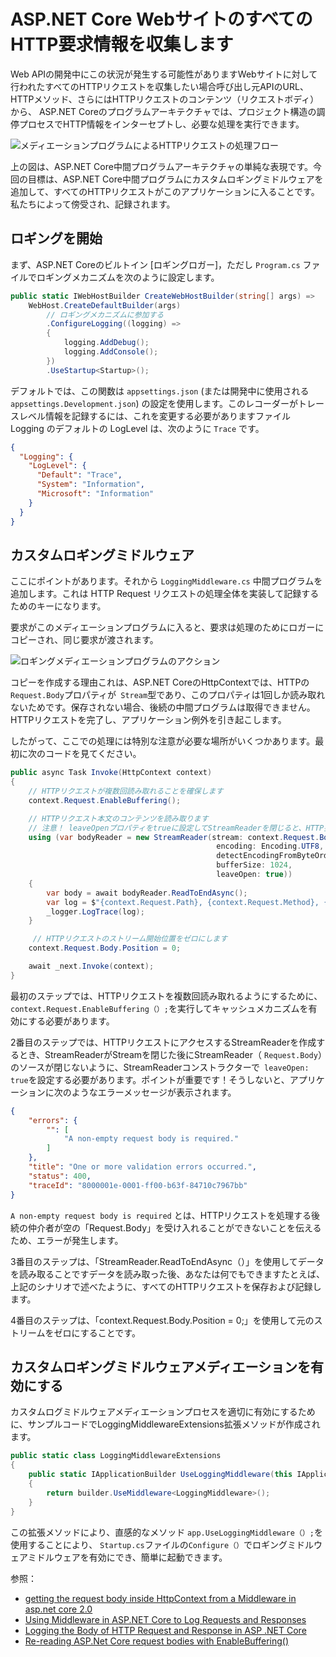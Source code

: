 # ASP.NET Core WebサイトのすべてのHTTP要求情報を収集します

Web APIの開発中にこの状況が発生する可能性がありますWebサイトに対して行われたすべてのHTTPリクエストを収集したい場合呼び出し元APIのURL、HTTPメソッド、さらにはHTTPリクエストのコンテンツ（リクエストボディ）から、 ASP.NET Coreのプログラムアーキテクチャでは、プロジェクト構造の調停プロセスでHTTP情報をインターセプトし、必要な処理を実行できます。

![メディエーションプログラムによるHTTPリクエストの処理フロー](https://i.imgur.com/84xhdDE.png)

上の図は、ASP.NET Core中間プログラムアーキテクチャの単純な表現です。今回の目標は、ASP.NET Core中間プログラムにカスタムロギングミドルウェアを追加して、すべてのHTTPリクエストがこのアプリケーションに入ることです。私たちによって傍受され、記録されます。

## ロギングを開始

まず、ASP.NET Coreのビルトイン [ロギングロガー]，ただし `Program.cs` ファイルでロギングメカニズムを次のように設定します。

```csharp
public static IWebHostBuilder CreateWebHostBuilder(string[] args) =>
    WebHost.CreateDefaultBuilder(args)
        // ロギングメカニズムに参加する
        .ConfigureLogging((logging) =>
        {
            logging.AddDebug();
            logging.AddConsole();
        })
        .UseStartup<Startup>();
```

デフォルトでは、この関数は `appsettings.json` (または開発中に使用される `appsettings.Development.json`) の設定を使用します。このレコーダーがトレースレベル情報を記録するには、これを変更する必要がありますファイル Logging のデフォルトの LogLevel は、次のように `Trace` です。

```json
{
  "Logging": {
    "LogLevel": {
      "Default": "Trace",
      "System": "Information",
      "Microsoft": "Information"
    }
  }
}
```

## カスタムロギングミドルウェア

ここにポイントがあります。それから `LoggingMiddleware.cs` 中間プログラムを追加します。これは HTTP Request リクエストの処理全体を実装して記録するためのキーになります。


要求がこのメディエーションプログラムに入ると、要求は処理のためにロガーにコピーされ、同じ要求が渡されます。

![ロギングメディエーションプログラムのアクション](https://i.imgur.com/NLMxwL9.png)

コピーを作成する理由これは、ASP.NET CoreのHttpContextでは、HTTPの `Request.Body`プロパティが` Stream`型であり、このプロパティは1回しか読み取れないためです。保存されない場合、後続の中間プログラムは取得できません。 HTTPリクエストを完了し、アプリケーション例外を引き起こします。

したがって、ここでの処理には特別な注意が必要な場所がいくつかあります。最初に次のコードを見てください。

```csharp
public async Task Invoke(HttpContext context)
{
    // HTTPリクエストが複数回読み取れることを確保します
    context.Request.EnableBuffering();

    // HTTPリクエスト本文のコンテンツを読み取ります
    // 注意！ leaveOpenプロパティをtrueに設定してStreamReaderを閉じると、HTTP要求のストリームは閉じられません。
    using (var bodyReader = new StreamReader(stream: context.Request.Body,
                                              encoding: Encoding.UTF8,
                                              detectEncodingFromByteOrderMarks: false,
                                              bufferSize: 1024,
                                              leaveOpen: true))
    {
        var body = await bodyReader.ReadToEndAsync();
        var log = $"{context.Request.Path}, {context.Request.Method}, {body}";
        _logger.LogTrace(log);
    }

     // HTTPリクエストのストリーム開始位置をゼロにします
    context.Request.Body.Position = 0;

    await _next.Invoke(context);
}
```

最初のステップでは、HTTPリクエストを複数回読み取れるようにするために、 `context.Request.EnableBuffering（）;`を実行してキャッシュメカニズムを有効にする必要があります。

2番目のステップでは、HTTPリクエストにアクセスするStreamReaderを作成するとき、StreamReaderがStreamを閉じた後にStreamReader（ `Request.Body`）のソースが閉じないように、StreamReaderコンストラクターで` leaveOpen: true`を設定する必要があります。ポイントが重要です！そうしないと、アプリケーションに次のようなエラーメッセージが表示されます。

```json
{
    "errors": {
        "": [
            "A non-empty request body is required."
        ]
    },
    "title": "One or more validation errors occurred.",
    "status": 400,
    "traceId": "8000001e-0001-ff00-b63f-84710c7967bb"
}
```

`A non-empty request body is required` とは、HTTPリクエストを処理する後続の仲介者が空の「Request.Body」を受け入れることができないことを伝えるため、エラーが発生します。

3番目のステップは、「StreamReader.ReadToEndAsync（）」を使用してデータを読み取ることですデータを読み取った後、あなたは何でもできますたとえば、上記のシナリオで述べたように、すべてのHTTPリクエストを保存および記録します。

4番目のステップは、「context.Request.Body.Position = 0;」を使用して元のストリームをゼロにすることです。

## カスタムロギングミドルウェアメディエーションを有効にする

カスタムログミドルウェアメディエーションプロセスを適切に有効にするために、サンプルコードでLoggingMiddlewareExtensions拡張メソッドが作成されます。

```csharp
public static class LoggingMiddlewareExtensions
{
    public static IApplicationBuilder UseLoggingMiddleware(this IApplicationBuilder builder)
    {
        return builder.UseMiddleware<LoggingMiddleware>();
    }
}
```

この拡張メソッドにより、直感的なメソッド `app.UseLoggingMiddleware（）;`を使用することにより、 `Startup.cs`ファイルの` Configure（） `でロギングミドルウェアミドルウェアを有効にでき、簡単に起動できます。

参照：

* [getting the request body inside HttpContext from a Middleware in asp.net core 2.0](https://stackoverflow.com/questions/47624938/getting-the-request-body-inside-httpcontext-from-a-middleware-in-asp-net-core-2)
* [Using Middleware in ASP.NET Core to Log Requests and Responses](https://exceptionnotfound.net/using-middleware-to-log-requests-and-responses-in-asp-net-core/)
* [Logging the Body of HTTP Request and Response in ASP .NET Core](http://www.palador.com/2017/05/24/logging-the-body-of-http-request-and-response-in-asp-net-core/)
* [Re-reading ASP.Net Core request bodies with EnableBuffering()](https://devblogs.microsoft.com/aspnet/re-reading-asp-net-core-request-bodies-with-enablebuffering/)
